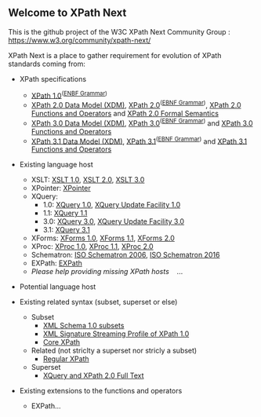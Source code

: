 ## Welcome to XPath Next

This is the github project of the W3C XPath Next Community Group : https://www.w3.org/community/xpath-next/

XPath Next is a place to gather requirement for evolution of XPath standards coming from:
 * XPath specifications
    * [XPath 1.0](https://www.w3.org/TR/xpath/)<sup>([ENBF Grammar](grammars/xpath-1.0.ebnf))</sup>
    * [XPath 2.0 Data Model (XDM)](https://www.w3.org/TR/xpath-datamodel/), [XPath 2.0](https://www.w3.org/TR/xpath20/)<sup>([EBNF Grammar](grammars/xpath-2.0.ebnf))</sup>, [XPath 2.0 Functions and Operators](https://www.w3.org/TR/xpath-functions/) and [XPath 2.0 Formal Semantics](https://www.w3.org/TR/xquery-semantics/)
    * [XPath 3.0 Data Model (XDM)](https://www.w3.org/TR/xpath-datamodel-30/), [XPath 3.0](https://www.w3.org/TR/xpath-30/)<sup>([EBNF Grammar](grammars/xpath-3.0.ebnf))</sup> and [XPath 3.0 Functions and Operators](https://www.w3.org/TR/xpath-functions-30/)
    * [XPath 3.1 Data Model (XDM)](https://www.w3.org/TR/xpath-datamodel-31/), [XPath 3.1](https://www.w3.org/TR/xpath-31/)<sup>([EBNF Grammar](grammars/xpath-3.1.ebnf))</sup> and [XPath 3.1 Functions and Operators](https://www.w3.org/TR/xpath-functions-31/)
 * Existing language host 
    * XSLT: [XSLT 1.0](https://www.w3.org/TR/xslt), [XSLT 2.0](https://www.w3.org/TR/xslt20/), [XSLT 3.0](https://www.w3.org/TR/xslt-30/)
    * XPointer: [XPointer](https://www.w3.org/TR/xptr/)
    * XQuery: 
      * 1.0: [XQuery 1.0](https://www.w3.org/TR/xquery/), [XQuery Update Facility 1.0](https://www.w3.org/TR/xquery-update-10/)
      * 1.1: [XQuery 1.1](https://www.w3.org/TR/xquery-11/)
      * 3.0: [XQuery 3.0](https://www.w3.org/TR/xquery-30/), [XQuery Update Facility 3.0](https://www.w3.org/TR/xquery-update-30/)
      * 3.1: [XQuery 3.1](https://www.w3.org/TR/xquery-31/)
    * XForms: [XForms 1.0](https://www.w3.org/TR/2003/REC-xforms-20031014/), [XForms 1.1](https://www.w3.org/TR/xforms/), [XForms 2.0](https://www.w3.org/TR/xforms20/)
    * XProc: [XProc 1.0](https://www.w3.org/TR/xproc/), [XProc 1.1](http://spec.xproc.org/master/head/xproc11/), [XProc 2.0](https://www.w3.org/TR/xproc20/)
    * Schematron: [ISO Schematron 2006](http://schematron.com), [ISO Schematron 2016](http://schematron.com)
    * EXPath: [EXPath](https://www.w3.org/community/expath/)
    * *Please help providing missing XPath hosts*
    ...
 * Potential language host
 
 * Existing related syntax (subset, superset or else)
   * Subset
      * [XML Schema 1.0 subsets](https://www.w3.org/TR/2004/PER-xmlschema-1-20040318/#coss-identity-constraint)
      * [XML Signature Streaming Profile of XPath 1.0](https://www.w3.org/TR/xmldsig-xpath/)
      * [Core XPath](https://infoscience.epfl.ch/record/166890/files/65-pods2003.pdf)
   * Related (not striclty a superset nor stricly a subset)
      * [Regular XPath](https://www.cs.rice.edu/~vardi/papers/dbpl09.pdf)
   * Superset
      * [XQuery and XPath 2.0 Full Text](https://www.w3.org/TR/2011/REC-xpath-full-text-10-20110317/)
 
 * Existing extensions to the functions and operators
   * EXPath...
